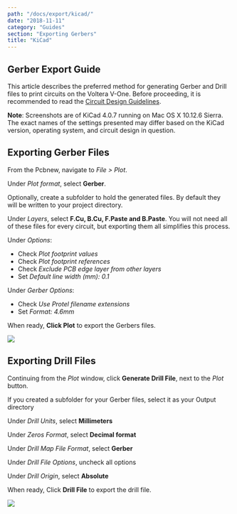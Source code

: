 ```yaml
---
path: "/docs/export/kicad/"
date: "2018-11-11"
category: "Guides"
section: "Exporting Gerbers"
title: "KiCad"
---
```


## Gerber Export Guide

This article describes the preferred method for generating Gerber and Drill files to print circuits on the Voltera V-One. Before proceeding, it is recommended to read the [Circuit Design Guidelines](/docs/advanced/circuit-design-guidelines/).

**Note**: Screenshots are of KiCad 4.0.7 running on Mac OS X 10.12.6 Sierra. The exact names of the settings presented may differ based on the KiCad version, operating system, and circuit design in question.

## Exporting Gerber Files

From the Pcbnew, navigate to _File > Plot_.

Under _Plot format_, select **Gerber**.

Optionally, create a subfolder to hold the generated files. By default they will be written to your project directory.

Under _Layers_, select **F.Cu, B.Cu, F.Paste and B.Paste**. You will not need all of these files for every circuit, but exporting them all simplifies this process.

Under _Options_:

- Check _Plot footprint values_
- Check _Plot footprint references_
- Check _Exclude PCB edge layer from other layers_
- Set _Default line width (mm): 0.1_

Under _Gerber Options_:

- Check _Use Protel filename extensions_
- Set _Format: 4.6mm_

When ready, **Click Plot** to export the Gerbers files.

<div class="media-wrapper">
<img src="/docs/guides/export/kicad/1.png">
</div>

## Exporting Drill Files

Continuing from the _Plot_ window, click **Generate Drill File**, next to the _Plot_ button.

If you created a subfolder for your Gerber files, select it as your Output directory

Under _Drill Units_, select **Millimeters**

Under _Zeros Format_, select **Decimal format**

Under _Drill Map File Format_, select **Gerber**

Under _Drill File Options_, uncheck all options

Under _Drill Origin_, select **Absolute**

When ready, Click **Drill File** to export the drill file.

<div class="media-wrapper">
<img src="/docs/guides/export/kicad/2.png">
</div>
